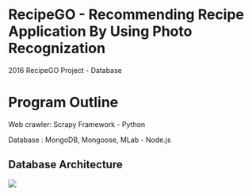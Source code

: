 # RecipeGO - Recommending Recipe Application By Using Photo Recognization

2016 RecipeGO Project - Database

# Program Outline

Web crawler: Scrapy Framework - Python

Database : MongoDB, Mongoose, MLab - Node.js

## Database Architecture

<img src = "http://postfiles2.naver.net/20160707_33/gongsuni94_1467824824181jTerg_PNG/RecipeGO2.png?type=w1">

